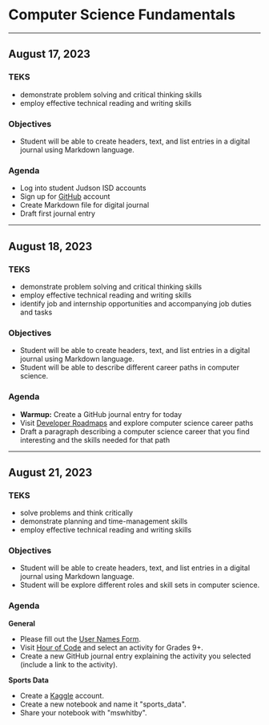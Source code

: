 # Computer Science Fundamentals

----
## August 17, 2023

### TEKS
- demonstrate problem solving and critical thinking skills
- employ effective technical reading and writing skills

### Objectives
- Student will be able to create headers, text, and list entries in a digital journal using Markdown language.

### Agenda
- Log into student Judson ISD accounts
- Sign up for [GitHub](http://github.com) account
- Create Markdown file for digital journal
- Draft first journal entry

----
## August 18, 2023

### TEKS
- demonstrate problem solving and critical thinking skills
- employ effective technical reading and writing skills
- identify job and internship opportunities and accompanying job duties and tasks

### Objectives
- Student will be able to create headers, text, and list entries in a digital journal using Markdown language.
- Student will be able to describe different career paths in computer science.

### Agenda
- **Warmup:** Create a GitHub journal entry for today
- Visit [Developer Roadmaps](https://roadmap.sh/) and explore computer science career paths
- Draft a paragraph describing a computer science career that you find interesting and the skills needed for that path

----
## August 21, 2023

### TEKS
- solve problems and think critically
- demonstrate planning and time-management skills
- employ effective technical reading and writing skills

### Objectives
- Student will be able to create headers, text, and list entries in a digital journal using Markdown language.
- Student will be explore different roles and skill sets in computer science.

### Agenda
**General**
- Please fill out the [User Names Form](https://forms.gle/W9AinBmFJYDqwMq37).
- Visit [Hour of Code](https://hourofcode.com/) and select an activity for Grades 9+.
- Create a new GitHub journal entry explaining the activity you selected (include a link to the activity).

**Sports Data**
- Create a [Kaggle](https://www.kaggle.com/) account.
- Create a new notebook and name it "sports_data".
- Share your notebook with "mswhitby". 
